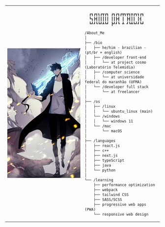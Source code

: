 <table>
  <tr>
    <td style="width: 50%;">
       <img src="https://github.com/saviopatrick/saviopatrick/blob/main/image.jpg" alt="Asuka" style="width: 200%; border: none;"/>
    </td>
    <td style="width: 50%; vertical-align: top;">
      <p style="font-family: monospace; font-size: 16px;">
       
      ┏┓┏┓┓┏┳┏┓ ┏┓┏┓┏┳┓┳┓┳┏┓┓┏┓
      ┗┓┣┫┃┃┃┃┃ ┃┃┣┫ ┃ ┣┫┃┃ ┃┫ 
      ┗┛┛┗┗┛┻┗┛ ┣┛┛┗ ┻ ┛┗┻┗┛┛┗┛

</p>

    /About_Me
    │
    ├── /bio
    │   ├── he/him - brazilian - (pt/br + english)
    │   ├── /developer front-end
    │   │   └── at project cosmo (Laboratório Telemidia)
    │   ├── /computer science 
    │   │   └── at universidade federal do maranhão (UFMA)
    │   └── /developer full stack
    │       └── at freelancer
    │
    ├── /os
    │   ├── /linux
    │   │   └── ubuntu_linux (main)
    │   └── /windows
    │   │   └── windows 11
    │   └── /mac
    │       └── macOS
    │
    ├── /languages
    │   ├── react.js
    │   ├── c++
    │   ├── next.js
    │   ├── typeScript
    │   ├── java
    │   └── python
    │
    └── /learning
        ├── performance optimization
        ├── webpack
        ├── tailwind CSS
        ├── SASS/SCSS
        ├── progressive web apps (PWA)
        └── responsive web design

        
  </tr>
</table>
